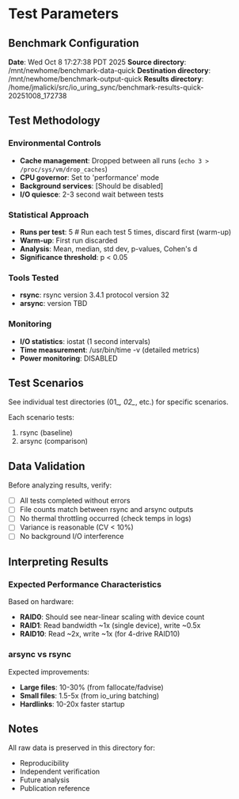 # Test Parameters

## Benchmark Configuration

**Date**: Wed Oct  8 17:27:38 PDT 2025
**Source directory**: /mnt/newhome/benchmark-data-quick
**Destination directory**: /mnt/newhome/benchmark-output-quick
**Results directory**: /home/jmalicki/src/io_uring_sync/benchmark-results-quick-20251008_172738

## Test Methodology

### Environmental Controls

- **Cache management**: Dropped between all runs (`echo 3 > /proc/sys/vm/drop_caches`)
- **CPU governor**: Set to 'performance' mode
- **Background services**: [Should be disabled]
- **I/O quiesce**: 2-3 second wait between tests

### Statistical Approach

- **Runs per test**: 5  # Run each test 5 times, discard first (warm-up)
- **Warm-up**: First run discarded
- **Analysis**: Mean, median, std dev, p-values, Cohen's d
- **Significance threshold**: p < 0.05

### Tools Tested

- **rsync**: rsync  version 3.4.1  protocol version 32
- **arsync**: version TBD

### Monitoring

- **I/O statistics**: iostat (1 second intervals)
- **Time measurement**: /usr/bin/time -v (detailed metrics)
- **Power monitoring**: DISABLED

## Test Scenarios

See individual test directories (01_*, 02_*, etc.) for specific scenarios.

Each scenario tests:
1. rsync (baseline)
2. arsync (comparison)

## Data Validation

Before analyzing results, verify:
- [ ] All tests completed without errors
- [ ] File counts match between rsync and arsync outputs
- [ ] No thermal throttling occurred (check temps in logs)
- [ ] Variance is reasonable (CV < 10%)
- [ ] No background I/O interference

## Interpreting Results

### Expected Performance Characteristics

Based on hardware:
- **RAID0**: Should see near-linear scaling with device count
- **RAID1**: Read bandwidth ~1x (single device), write ~0.5x
- **RAID10**: Read ~2x, write ~1x (for 4-drive RAID10)

### arsync vs rsync

Expected improvements:
- **Large files**: 10-30% (from fallocate/fadvise)
- **Small files**: 1.5-5x (from io_uring batching)
- **Hardlinks**: 10-20x faster startup

## Notes

All raw data is preserved in this directory for:
- Reproducibility
- Independent verification
- Future analysis
- Publication reference
